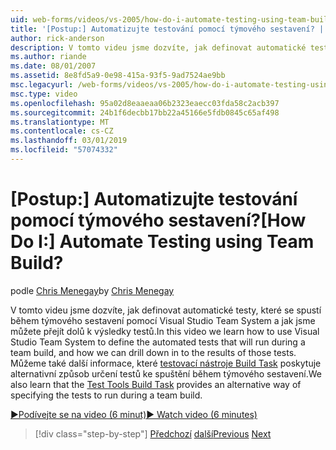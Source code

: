 ```yaml
---
uid: web-forms/videos/vs-2005/how-do-i-automate-testing-using-team-build
title: '[Postup:] Automatizujte testování pomocí týmového sestavení? | Dokumenty Microsoft'
author: rick-anderson
description: V tomto videu jsme dozvíte, jak definovat automatické testy, které se spustí během týmového sestavení pomocí Visual Studio Team System a jak jsme můžete přejít dolů k...
ms.author: riande
ms.date: 08/01/2007
ms.assetid: 8e8fd5a9-0e98-415a-93f5-9ad7524ae9bb
msc.legacyurl: /web-forms/videos/vs-2005/how-do-i-automate-testing-using-team-build
msc.type: video
ms.openlocfilehash: 95a02d8eaaeaa06b2323eaecc03fda58c2acb397
ms.sourcegitcommit: 24b1f6decbb17bb22a45166e5fdb0845c65af498
ms.translationtype: MT
ms.contentlocale: cs-CZ
ms.lasthandoff: 03/01/2019
ms.locfileid: "57074332"
---
```

<a name="how-do-i-automate-testing-using-team-build"></a><span data-ttu-id="9b7ac-104">[Postup:] Automatizujte testování pomocí týmového sestavení?</span><span class="sxs-lookup"><span data-stu-id="9b7ac-104">[How Do I:] Automate Testing using Team Build?</span></span>
====================
<span data-ttu-id="9b7ac-105">podle [Chris Menegay](https://twitter.com/CMenegay)</span><span class="sxs-lookup"><span data-stu-id="9b7ac-105">by [Chris Menegay](https://twitter.com/CMenegay)</span></span>

<span data-ttu-id="9b7ac-106">V tomto videu jsme dozvíte, jak definovat automatické testy, které se spustí během týmového sestavení pomocí Visual Studio Team System a jak jsme můžete přejít dolů k výsledky testů.</span><span class="sxs-lookup"><span data-stu-id="9b7ac-106">In this video we learn how to use Visual Studio Team System to define the automated tests that will run during a team build, and how we can drill down in to the results of those tests.</span></span> <span data-ttu-id="9b7ac-107">Můžeme také další informace, které [testovací nástroje Build Task](https://msdn.microsoft.com/vstudio/aa718351.aspx#bttt) poskytuje alternativní způsob určení testů ke spuštění během týmového sestavení.</span><span class="sxs-lookup"><span data-stu-id="9b7ac-107">We also learn that the [Test Tools Build Task](https://msdn.microsoft.com/vstudio/aa718351.aspx#bttt) provides an alternative way of specifying the tests to run during a team build.</span></span>

[<span data-ttu-id="9b7ac-108">&#9654;Podívejte se na video (6 minut)</span><span class="sxs-lookup"><span data-stu-id="9b7ac-108">&#9654; Watch video (6 minutes)</span></span>](https://channel9.msdn.com/Blogs/ASP-NET-Site-Videos/how-do-i-automate-testing-using-team-build)

> [!div class="step-by-step"]
> <span data-ttu-id="9b7ac-109">[Předchozí](how-do-i-implement-continuous-integration-with-team-foundation.md)
> [další](how-do-i-deploy-a-web-application-during-a-team-build.md)</span><span class="sxs-lookup"><span data-stu-id="9b7ac-109">[Previous](how-do-i-implement-continuous-integration-with-team-foundation.md)
[Next](how-do-i-deploy-a-web-application-during-a-team-build.md)</span></span>
